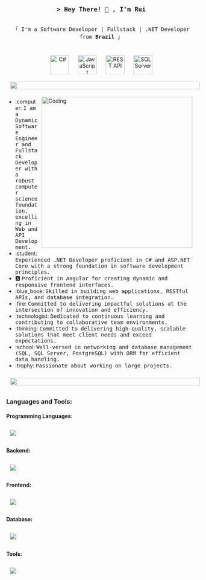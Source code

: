 <!DOCTYPE html>
<html lang="en">
<head>
  <meta charset="UTF-8">
  <meta name="viewport" content="width=device-width, initial-scale=1.0">
  <title>Rui's Profile</title>
  <style>
    /* Estilos para alinhar os ícones */
    img {
      margin: 10px;
    }
  </style>
</head>
<body>

<h3 align="center">
  <samp>&gt; Hey There! 👋 , I'm Rui </samp>
</h3>

<p align="center"> 
  <samp>
    <br>
    「 I'm a Software Developer | Fullstack | .NET Developer from <b>Brazil</b> 」
    <br>
    <br>
  </samp>
</p>

<div align="center">
  <img src="https://techstack-generator.vercel.app/csharp-icon.svg" alt="C#" width="50" height="50" />
  <img src="https://techstack-generator.vercel.app/js-icon.svg" alt="JavaScript" width="50" height="50" />
  <img src="https://techstack-generator.vercel.app/restapi-icon.svg" alt="REST API" width="50" height="50" />
  <img src="https://techstack-generator.vercel.app/sqlserver-icon.svg" alt="SQL Server" width="50" height="50" />
</div>

<img src="https://i.imgur.com/dBaSKWF.gif" height="20" width="100%">
<img align="right" alt="Coding" width="400" src="https://user-images.githubusercontent.com/74038190/229223263-cf2e4b07-2615-4f87-9c38-e37600f8381a.gif">

<ul>
  <li>:computer: <samp>I am a Dynamic Software Engineer and Fullstack Developer with a robust computer science foundation, excelling in Web and API Development.</samp></li>
  <li>:student: <samp>Experienced .NET Developer proficient in C# and ASP.NET Core with a strong foundation in software development principles.</samp></li>
  <li>🅰️ <samp>Proficient in Angular for creating dynamic and responsive frontend interfaces.</samp></li>
  <li>:blue_book: <samp>Skilled in building web applications, RESTful APIs, and database integration.</samp></li>
  <li>:fire: <samp>Committed to delivering impactful solutions at the intersection of innovation and efficiency.</samp></li>
  <li>:technologist: <samp>Dedicated to continuous learning and contributing to collaborative team environments.</samp></li>
  <li>:thinking: <samp>Committed to delivering high-quality, scalable solutions that meet client needs and exceed expectations.</samp></li>
  <li>:school: <samp>Well-versed in networking and database management (SQL, SQL Server, PostgreSQL) with ORM for efficient data handling.</samp></li>
  <li>:trophy: <samp>Passionate about working on large projects.</samp></li>
</ul>

<img src="https://i.imgur.com/dBaSKWF.gif" height="20" width="100%">

<h3 align="left">Languages and Tools:</h3>

<!-- Ícones para linguagens de programação -->
<h4 align="left">Programming Languages:</h4>
<p align="left">
  <a href="https://skillicons.dev">
    <img src="https://skillicons.dev/icons?i=cs,js" />
  </a>
</p>

<!-- Ícones para backend -->
<h4 align="left">Backend:</h4>
<p align="left">
  <a href="https://skillicons.dev">
    <img src="https://skillicons.dev/icons?i=dotnet" />
  </a>
</p>

<!-- Ícones para frontend -->
<h4 align="left">Frontend:</h4>
<p align="left">
  <a href="https://skillicons.dev">
    <img src="https://skillicons.dev/icons?i=angular" />
  </a>
</p>

<!-- Ícones para bancos de dados -->
<h4 align="left">Database:</h4>
<p align="left">
  <a href="https://skillicons.dev">
    <img src="https://skillicons.dev/icons?i=sqlserver" />
  </a>
</p>

<!-- Ícones para ferramentas -->
<h4 align="left">Tools:</h4>
<p align="left">
  <a href="https://skillicons.dev">
    <img src="https://skillicons.dev/icons?i=git,github,visualstudio,vscode,postman,linux,bash" />
  </a>
</p>

</body>
</html>
